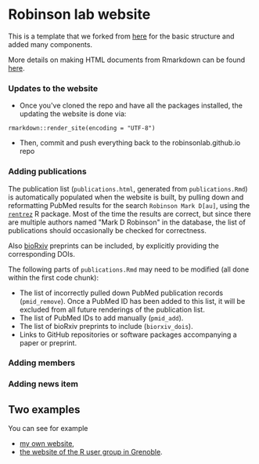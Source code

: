 # Robinson lab website

This is a template that we forked from [here](https://github.com/privefl/rmarkdown-website-template) for the basic structure and added many components.

More details on making HTML documents from Rmarkdown can be found [here](http://rmarkdown.rstudio.com/rmarkdown_websites.html).

### Updates to the website

- Once you've cloned the repo and have all the packages installed, the updating the website is done via:

```
rmarkdown::render_site(encoding = "UTF-8")
```

- Then, commit and push everything back to the robinsonlab.github.io repo

### Adding publications
The publication list (`publications.html`, generated from `publications.Rmd`) is automatically populated when the website is built, by pulling down and reformatting PubMed results for the search `Robinson Mark D[au]`, using the [`rentrez`](https://cran.r-project.org/web/packages/rentrez/index.html) R package. Most of the time the results are correct, but since there are multiple authors named "Mark D Robinson" in the database, the list of publications should occasionally be checked for correctness. 

Also [bioRxiv](https://www.biorxiv.org/) preprints can be included, by explicitly providing the corresponding DOIs. 

The following parts of `publications.Rmd` may need to be modified (all done within the first code chunk):

- The list of incorrectly pulled down PubMed publication records (`pmid_remove`). Once a PubMed ID has been added to this list, it will be excluded from all future renderings of the publication list. 
- The list of PubMed IDs to add manually (`pmid_add`).
- The list of bioRxiv preprints to include (`biorxiv_dois`).
- Links to GitHub repositories or software packages accompanying a paper or preprint. 

### Adding members

### Adding news item

## Two examples

You can see for example 
- [my own website](https://privefl.github.io/),
- [the website of the R user group in Grenoble](https://r-in-grenoble.github.io/).
